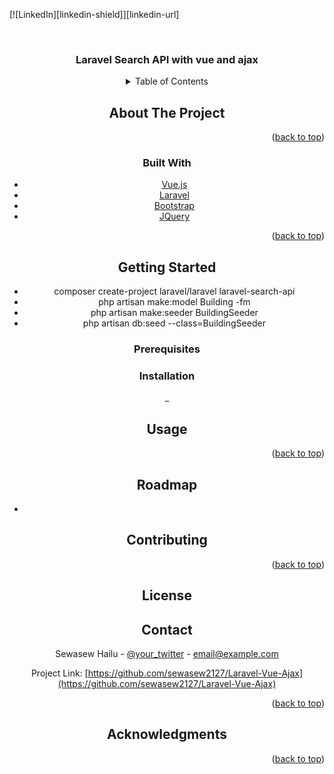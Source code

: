 <div id="top"></div>





[![LinkedIn][linkedin-shield]][linkedin-url]



<!-- PROJECT LOGO -->
<br />
<div align="center">


  <h3 align="center">Laravel Search API with vue and ajax</h3>

 



<!-- TABLE OF CONTENTS -->
<details>
  <summary>Table of Contents</summary>
  <ol>
    <li>
      <a href="#about-the-project">About The Project</a>
      <ul>
        <li><a href="#built-with">Built With</a></li>
      </ul>
    </li>
    <li>
      <a href="#getting-started">Getting Started</a>
      <ul>
        <li><a href="#prerequisites">Prerequisites</a></li>
        <li><a href="#installation">Installation</a></li>
      </ul>
    </li>
    <li><a href="#usage">Usage</a></li>
    <li><a href="#roadmap">Roadmap</a></li>
    <li><a href="#contributing">Contributing</a></li>
    <li><a href="#license">License</a></li>
    <li><a href="#contact">Contact</a></li>
    <li><a href="#acknowledgments">Acknowledgments</a></li>
  </ol>
</details>



<!-- ABOUT THE PROJECT -->
## About The Project


<p align="right">(<a href="#top">back to top</a>)</p>



### Built With



* [Vue.js](https://vuejs.org/)
* [Laravel](https://laravel.com)
* [Bootstrap](https://getbootstrap.com)
* [JQuery](https://jquery.com)

<p align="right">(<a href="#top">back to top</a>)</p>



<!-- GETTING STARTED -->
## Getting Started


* composer create-project laravel/laravel laravel-search-api
* php artisan make:model Building -fm
* php artisan make:seeder BuildingSeeder
* php artisan db:seed --class=BuildingSeeder

### Prerequisites


### Installation

_


<!-- USAGE EXAMPLES -->
## Usage


<p align="right">(<a href="#top">back to top</a>)</p>



<!-- ROADMAP -->
## Roadmap

-



<!-- CONTRIBUTING -->
## Contributing



<p align="right">(<a href="#top">back to top</a>)</p>



<!-- LICENSE -->
## License




<!-- CONTACT -->
## Contact

Sewasew Hailu - [@your_twitter](https://twitter.com/your_username) - email@example.com

Project Link: [https://github.com/sewasew2127/Laravel-Vue-Ajax](https://github.com/sewasew2127/Laravel-Vue-Ajax)

<p align="right">(<a href="#top">back to top</a>)</p>



<!-- ACKNOWLEDGMENTS -->
## Acknowledgments


<p align="right">(<a href="#top">back to top</a>)</p>



<!-- MARKDOWN LINKS & IMAGES -->
<!-- https://www.markdownguide.org/basic-syntax/#reference-style-links -->
